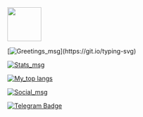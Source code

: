<div id="header" align="left">
  <img src="https://media.giphy.com/media/3ohrysN9ge0eqKphCM/giphy.gif" width="77"/>
</div>

[![Greetings_msg](https://readme-typing-svg.demolab.com?font=Mountains+of+Christmas&size=50&duration=2000&pause=100&color=D4D9F7&background=FF009800&multiline=true&width=1400&height=400&lines=%F0%9F%92%BB+I+welcome+you+to+my+profile;+;%F0%9F%A4%93++Here+you+can+find+my+various+projects+and+learn+more+about+my+work+;+;%F0%9F%A4%97+Make+yourself+at+home!)](https://git.io/typing-svg)

[![Stats_msg](https://readme-typing-svg.demolab.com?font=Mountains+of+Christmas&size=23&duration=2000&pause=10000&color=D4D9F7&width=150&height=35&lines=%F0%9F%9B%A0+MY+STATS%3A)](https://git.io/typing-svg)

[![My_top langs](https://github-readme-stats.vercel.app/api/top-langs/?username=31steets31&theme=vision-friendly-dark)](https://github.com/anuraghazra/github-readme-stats)

[![Social_msg](https://readme-typing-svg.demolab.com?font=Mountains+of+Christmas&duration=2000&pause=10000&color=D4D9F7&multiline=true&width=150&height=35&lines=%F0%9F%93%AE+MY+SOCIALS%3A)](https://git.io/typing-svg)

<div id="badges">
  <a href="https://t.me/zzzzzzzzzzzzzzzzzzzzzzzzzzaa">
    <img src="https://img.shields.io/badge/Telegram-white?style=for-the-badge&logo=Telegram&logoColor=blue" alt="Telegram Badge"/>
</div>
